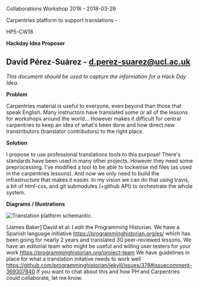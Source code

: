 

Collaborations Workshop 2018 - 2018-03-26

Carpentries platform to support translations -

HP5-CW18

**Hackday Idea Proposer**

David Pérez-Suárez - d.perez-suarez@ucl.ac.uk
---
*This document should be used to capture the information for a Hack Day Idea.*

**Problem**

Carpentries material is useful to everyone, even beyond than those that speak English. Many instructors have translated some or all of the lessons for workshops around the world...
However makes it difficult for central carpentries to keep an idea of what's been done and how direct new transtributors (translator contributors) to the right place.

**Solution**

I propose to use professional translations tools to this purpose! There's standards have been
used in many other projects. However they need some preprocessing. I've modified a tool to be able to tockenise md files (as used in the carpentries lessons). And now we only need to build the infrastructure that makes it easier. In my vision we can do that using travis, a bit of html-css, and git submodules (+github API) to orchestrate the whole system.

**Diagrams / Illustrations**

![Translation platform schemantic.](../images/cw18-translation-platform.jpg)

[James Baker] David et al: I edit the Programming Historian. We have a Spanish language initiative https://programminghistorian.org/es/ which has been going for nearly 2 years and translated 30 peer-reviewed lessons. We have an editorial team who might be useful and willing user testers for your work https://programminghistorian.org/project-team We have guidelines in place for what a translation initative needs to work well https://github.com/programminghistorian/jekyll/issues/378#issuecomment-369307840 If you want to chat about this and how PH and Carpentries could collaborate, let me know.

